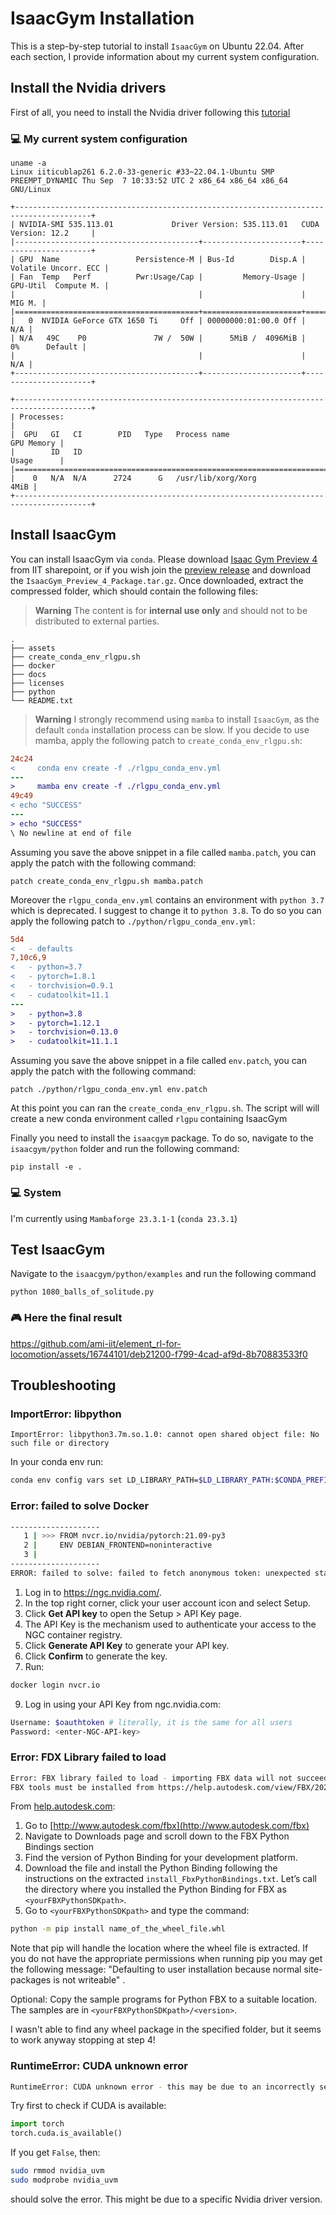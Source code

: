 # IsaacGym Installation 
This is a step-by-step tutorial to install `IsaacGym` on Ubuntu 22.04. After each section, I provide information about my current system configuration.
## Install the Nvidia drivers
First of all, you need to install the Nvidia driver following this [tutorial](https://linuxhint.com/install-nvidia-drivers-on-ubuntu/)  

### 💻 My current system configuration

```console
uname -a
Linux iiticublap261 6.2.0-33-generic #33~22.04.1-Ubuntu SMP PREEMPT_DYNAMIC Thu Sep  7 10:33:52 UTC 2 x86_64 x86_64 x86_64 GNU/Linux
```

 
```
+---------------------------------------------------------------------------------------+
| NVIDIA-SMI 535.113.01             Driver Version: 535.113.01   CUDA Version: 12.2     |
|-----------------------------------------+----------------------+----------------------+
| GPU  Name                 Persistence-M | Bus-Id        Disp.A | Volatile Uncorr. ECC |
| Fan  Temp   Perf          Pwr:Usage/Cap |         Memory-Usage | GPU-Util  Compute M. |
|                                         |                      |               MIG M. |
|=========================================+======================+======================|
|   0  NVIDIA GeForce GTX 1650 Ti     Off | 00000000:01:00.0 Off |                  N/A |
| N/A   49C    P0               7W /  50W |      5MiB /  4096MiB |      0%      Default |
|                                         |                      |                  N/A |
+-----------------------------------------+----------------------+----------------------+
                                                                                         
+---------------------------------------------------------------------------------------+
| Processes:                                                                            |
|  GPU   GI   CI        PID   Type   Process name                            GPU Memory |
|        ID   ID                                                             Usage      |
|=======================================================================================|
|    0   N/A  N/A      2724      G   /usr/lib/xorg/Xorg                            4MiB |
+---------------------------------------------------------------------------------------+
```


## Install IsaacGym

You can install IsaacGym via `conda`. Please download [Isaac Gym Preview 4](https://istitutoitalianotecnologia.sharepoint.com/:f:/r/sites/ArtificialandMechanicalIntelligence/Documenti%20condivisi/Software%20Engineering/Software?csf=1&web=1&e=4tbjux) from IIT sharepoint, or if you wish join the [preview release](https://developer.nvidia.com/isaac-gym) and download the `IsaacGym_Preview_4_Package.tar.gz`.
Once downloaded, extract the compressed folder, which should contain the following files:

> **Warning**
> The content is for **internal use only** and should not to be distributed to external parties.

```
.
├── assets
├── create_conda_env_rlgpu.sh
├── docker
├── docs
├── licenses
├── python
└── README.txt
```
> **Warning**
>  I strongly recommend using `mamba` to install `IsaacGym`, as the default `conda` installation process can be slow. If you decide to use mamba, apply the following patch to `create_conda_env_rlgpu.sh`:
```patch
24c24
<     conda env create -f ./rlgpu_conda_env.yml
---
>     mamba env create -f ./rlgpu_conda_env.yml
49c49
< echo "SUCCESS"
---
> echo "SUCCESS"
\ No newline at end of file
```
Assuming you save the above snippet in a file called `mamba.patch`, you can apply the patch with the following command:
```console
patch create_conda_env_rlgpu.sh mamba.patch
```

Moreover the `rlgpu_conda_env.yml` contains an environment with `python 3.7` which is deprecated. I suggest to change it to `python 3.8`. To do so you can apply the following patch to `./python/rlgpu_conda_env.yml`:
```patch
5d4
<   - defaults
7,10c6,9
<   - python=3.7
<   - pytorch=1.8.1
<   - torchvision=0.9.1
<   - cudatoolkit=11.1
---
>   - python=3.8
>   - pytorch=1.12.1
>   - torchvision=0.13.0
>   - cudatoolkit=11.1.1
```
Assuming you save the above snippet in a file called `env.patch`, you can apply the patch with the following command:
```console
patch ./python/rlgpu_conda_env.yml env.patch
```
At this point you can ran the `create_conda_env_rlgpu.sh`. The script will will create a new conda environment called `rlgpu` containing IsaacGym 

Finally you need to install the `isaacgym` package. To do so, navigate to the `isaacgym/python` folder and run the following command:
```console
pip install -e .
```

### 💻 System 
I'm currently using `Mambaforge 23.3.1-1` (`conda 23.3.1`)

## Test IsaacGym
Navigate to the `isaacgym/python/examples` and run the following command
```console
python 1080_balls_of_solitude.py
```

### 🎮 Here the final result

https://github.com/ami-iit/element_rl-for-locomotion/assets/16744101/deb21200-f799-4cad-af9d-8b70883533f0

## Troubleshooting

### ImportError: libpython

```console
ImportError: libpython3.7m.so.1.0: cannot open shared object file: No such file or directory
```

In your conda env run:

```sh
conda env config vars set LD_LIBRARY_PATH=$LD_LIBRARY_PATH:$CONDA_PREFIX/lib
```

### Error: failed to solve Docker

```sh
--------------------
   1 | >>> FROM nvcr.io/nvidia/pytorch:21.09-py3
   2 |     ENV DEBIAN_FRONTEND=noninteractive 
   3 |     
--------------------
ERROR: failed to solve: failed to fetch anonymous token: unexpected status: 401 Unauthorized
```

1. Log in to https://ngc.nvidia.com/.
2. In the top right corner, click your user account icon and select Setup.
3. Click **Get API key** to open the Setup > API Key page.
4. The API Key is the mechanism used to authenticate your access to the NGC container registry.
5. Click **Generate API Key** to generate your API key. 
6. Click **Confirm** to generate the key.
7. Run:
```sh
docker login nvcr.io
```
9. Log in using your API Key from ngc.nvidia.com:
```sh
Username: $oauthtoken # literally, it is the same for all users
Password: <enter-NGC-API-key>
```

### Error: FDX Library failed to load
```sh
Error: FBX library failed to load - importing FBX data will not succeed. Message: No module named 'fbx'
FBX tools must be installed from https://help.autodesk.com/view/FBX/2020/ENU/?guid=FBX_Developer_Help_scripting_with_python_fbx_installing_python_fbx_html
```
From [help.autodesk.com](https://help.autodesk.com/view/FBX/2020/ENU/?guid=FBX_Developer_Help_scripting_with_python_fbx_installing_python_fbx_html):
1. Go to [http://www.autodesk.com/fbx](http://www.autodesk.com/fbx)
2. Navigate to Downloads page and scroll down to the FBX Python Bindings section
3. Find the version of Python Binding for your development platform.
4. Download the file and install the Python Binding following the instructions on the extracted `install_FbxPythonBindings.txt`.
Let’s call the directory where you installed the Python Binding for FBX as `<yourFBXPythonSDKpath>`.
5. Go to `<yourFBXPythonSDKpath>` and type the command:
```sh
python -m pip install name_of_the_wheel_file.whl
```
Note that pip will handle the location where the wheel file is extracted. If you do not have the appropriate permissions when running pip you may get the following message: "Defaulting to user installation because normal site-packages is not writeable" .
 
Optional: Copy the sample programs for Python FBX to a suitable location. The samples are in `<yourFBXPythonSDKpath>/<version>`.

I wasn't able to find any wheel package in the specified folder, but it seems to work anyway stopping at step 4!

### RuntimeError: CUDA unknown error

```sh 
RuntimeError: CUDA unknown error - this may be due to an incorrectly set up environment, e.g. changing env variable CUDA_VISIBLE_DEVICES after program start. Setting the available devices to be zero.
```
Try first to check if CUDA is available:
```python
import torch
torch.cuda.is_available()
```

If you get `False`, then:
```bash
sudo rmmod nvidia_uvm
sudo modprobe nvidia_uvm
```
should solve the error. This might be due to a specific Nvidia driver version.
